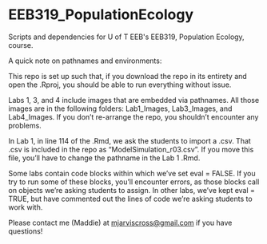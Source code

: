 # EEB319_PopulationEcology
Scripts and dependencies for U of T EEB's EEB319, Population Ecology, course.

A quick note on pathnames and environments:

This repo is set up such that, if you download the repo in its entirety and open the .Rproj, you should be able to run everything without issue. 

Labs 1, 3, and 4 include images that are embedded via pathnames. All those images are in the following folders: Lab1_Images, Lab3_Images, and Lab4_Images. If you don’t re-arrange the repo, you shouldn’t encounter any problems.  

In Lab 1, in line 114 of the .Rmd, we ask the students to import a .csv. That .csv is included in the repo as “ModelSimulation_r03.csv”. If you move this file, you’ll have to change the pathname in the Lab 1 .Rmd.  

Some labs contain code blocks within which we’ve set eval = FALSE. If you try to run some of these blocks, you’ll encounter errors, as those blocks call on objects we’re asking students to assign. In other labs, we’ve kept eval = TRUE, but have commented out the lines of code we’re asking students to work with.   

Please contact me (Maddie) at mjarviscross@gmail.com if you have questions!
